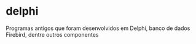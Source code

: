 # delphi
Programas antigos que foram desenvolvidos em Delphi, banco de dados Firebird, dentre outros componentes
